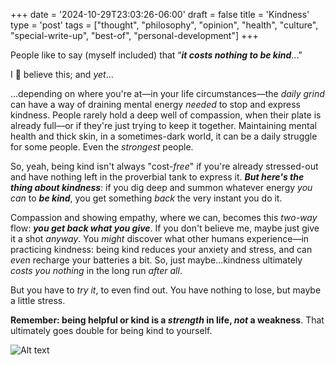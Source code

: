 +++
date = '2024-10-29T23:03:26-06:00'
draft = false
title = 'Kindness'
type = 'post'
tags = ["thought", "philosophy", "opinion", "health", "culture", "special-write-up", "best-of", "personal-development"]
+++

People like to say (myself included) that “***it costs nothing to be kind***...” <br /> 

I 💯 believe this; and *yet*... <br />

...depending on where you're at—in your life circumstances—the *daily grind* can have a way of draining mental energy *needed* to stop and express kindness. People rarely hold a deep well of compassion, when their plate is already full—or if they're just trying to keep it together. Maintaining mental health and thick skin, in a sometimes-dark world, it can be a daily struggle for some people. Even the *strongest* people. <br />

So, yeah, being kind isn't always "cost-*free*" if you're already stressed-out and have nothing left in the proverbial tank to express it. ***But here's the thing about kindness***: if you dig deep and summon whatever energy *you can* to ***be kind***, you get something *back* the very instant you do it. <br />

Compassion and showing empathy, where we can, becomes this *two-way* flow: ***you get back what you give***. If you don't believe me, maybe just give it a shot *anyway*.  You *might* discover what other humans experience—in practicing kindness: being kind reduces your anxiety and stress, and can *even* recharge your batteries a bit. So, just maybe...kindness ultimately *costs you nothing* in the long run *after all*.  <br />

But you have to *try it*, to even find out. You have nothing to lose, but maybe a little stress.  <br />

**Remember: being helpful or kind is a ***strength*** in life, *not* a weakness**. That ultimately goes double for being kind to yourself.

<div>
  <img src="https://julianwest.me/Blog/posts/images/robin-williams.jpg" alt="Alt text">
</div> 
